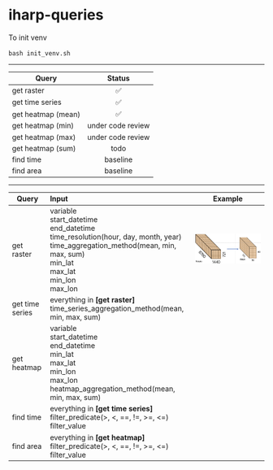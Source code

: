 # iharp-queries

To init venv
```
bash init_venv.sh 
```

---

| Query              |       Status       |
| ------------------ | :----------------: |
| get raster         | :white_check_mark: |
| get time series    | :white_check_mark: |
| get heatmap (mean) | :white_check_mark: |
| get heatmap (min)  | under code review  |
| get heatmap (max)  | under code review  |
| get heatmap (sum)  |        todo        |
| find time          |      baseline      |
| find area          |      baseline      |

---

| Query           | Input                                                                                                                                                                                     |           Example           |
| --------------- | :---------------------------------------------------------------------------------------------------------------------------------------------------------------------------------------- | :-------------------------: |
| get raster      | variable</br>start_datetime</br>end_datetime</br>time_resolution(hour, day, month, year)</br>time_aggregation_method(mean, min, max, sum)</br>min_lat</br>max_lat</br>min_lon</br>max_lon | ![](figures/get_raster.png) |
| get time series | everything in **[get raster]**</br>time_series_aggregation_method(mean, min, max, sum)                                                                                                    |                             |
| get heatmap     | variable</br>start_datetime</br>end_datetime</br>min_lat</br>max_lat</br>min_lon</br>max_lon</br>heatmap_aggregation_method(mean, min, max, sum)                                          |                             |
| find time       | everything in **[get time series]**</br>filter_predicate(>, <, ==, !=, >=, <=)</br>filter_value                                                                                           |                             |
| find area       | everything in **[get heatmap]**</br>filter_predicate(>, <, ==, !=, >=, <=)</br>filter_value                                                                                               |                             |
